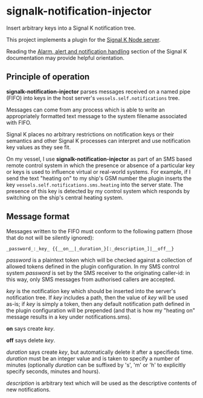 # signalk-notification-injector

Insert arbitrary keys into a Signal K notification tree.

This project implements a plugin for the [Signal K Node server](https://github.com/SignalK/signalk-server-node).

Reading the [Alarm, alert and notification handling](http://signalk.org/specification/1.0.0/doc/notifications.html)
section of the Signal K documentation may provide helpful orientation.

## Principle of operation

__signalk-notification-injector__ parses messages received on a named pipe
(FIFO) into keys in the host server's ```vessels.self.notifications``` tree.

Messages can come from any process which is able to write an appropriately
formatted text message to the system filename associated with FIFO.

Signal K places no arbitrary restrictions on notification keys or their
semantics and other Signal K processes can interpret and use notification key
values as they see fit. 

On my vessel, I use __signalk-notification-injector__ as part of an SMS based
remote control system in which the presence or absence of a particular key or
keys is used to influence virtual or real-world systems.  For example, if I
send the text "heating on" to my ship's GSM number the plugin inserts the key
```vessels.self.notifications.sms.heating``` into the server state.  The
presence of this key is detected by my control system which responds by
switching on the ship's central heating system.

## Message format ##

Messages written to the FIFO must conform to the following pattern (those that
do not will be silently ignored):

```
_password_:_key_ {{__on__|_duration_}[:_description_]|__off__}
```

_password_ is a plaintext token which will be checked against a collection of
allowed tokens defined in the plugin configuration.  In my SMS control system
_password_ is set by the SMS receiver to the originating caller-id: in this
way, only SMS messages from authorised callers are accepted.

_key_ is the notification key which should be inserted into the server's
notification tree.  If _key_ includes a path, then the value of _key_ will be
used as-is; if _key_ is simply a token, then any default notification path
defined in the plugin configuration will be prepended (and that is how my
"heating on" message results in a key under notifications.sms).

__on__ says create _key_.

__off__ says delete _key_.

_duration_ says create _key_, but automatically delete it after a specifieds
 time.  _duration_ must be an integer value and is taken to specify a number
of minutes (optionally _duration_ can be suffixed by 's', 'm' or 'h' to
explicitly specify seconds, minutes and hours).

_description_ is arbitrary text which will be used as the descriptive contents
of new notifications.
